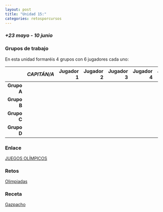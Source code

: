 ```yaml
---
layout: post
title: "Unidad 15:"
categories: retosporcursos
---
```


### *+*23 mayo - 10 junio** 

### **Grupos de trabajo**

En esta unidad formaréis 4 grupos con 6 jugadores cada uno:

|      |*CAPITÁN/A*|Jugador 1|Jugador 2|Jugador 3|Jugador 4|Jugador 5|
|-----:|-----:|-----:|-----:|-----:|----:|----:|
|**Grupo A**|      |      |      |      |     |
|**Grupo B**|      |      |      |      |     |
|**Grupo C**|      |      |      |      |     |
|**Grupo D**|      |      |      |      |     |

### **Enlace**

[JUEGOS OLÍMPICOS](https://danieledufis.github.io/juegosolimpicos/juegosolimpicos)

### **Retos**

[Olimpiadas](https://danieledufis.github.io/pdfs/Olimpiadas-retos-4.pdf)

### **Receta**

[Gazpacho](https://danieledufis.github.io/pdfs/Receta-Gazpacho.pdf)

[Olimpiadas]:../../pdfs/Olimpiadas-retos-4.pdf
[Gazpacho]:../../pdfs/Receta-Gazpacho.pdf
